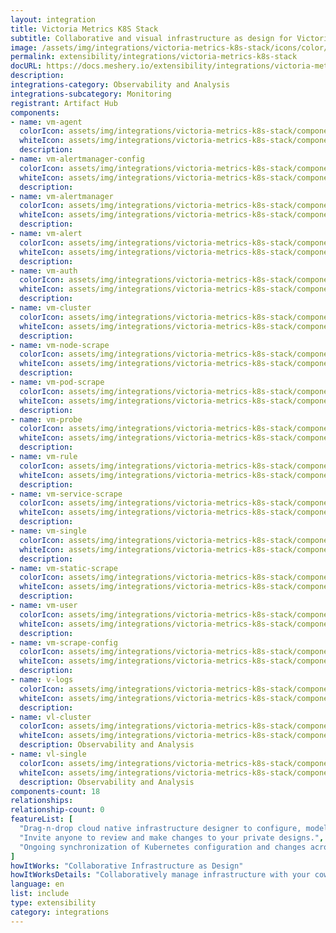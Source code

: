 ```yaml
---
layout: integration
title: Victoria Metrics K8S Stack
subtitle: Collaborative and visual infrastructure as design for Victoria Metrics K8S Stack
image: /assets/img/integrations/victoria-metrics-k8s-stack/icons/color/victoria-metrics-k8s-stack-color.svg
permalink: extensibility/integrations/victoria-metrics-k8s-stack
docURL: https://docs.meshery.io/extensibility/integrations/victoria-metrics-k8s-stack
description: 
integrations-category: Observability and Analysis
integrations-subcategory: Monitoring
registrant: Artifact Hub
components: 
- name: vm-agent
  colorIcon: assets/img/integrations/victoria-metrics-k8s-stack/components/vm-agent/icons/color/vm-agent-color.svg
  whiteIcon: assets/img/integrations/victoria-metrics-k8s-stack/components/vm-agent/icons/white/vm-agent-white.svg
  description: 
- name: vm-alertmanager-config
  colorIcon: assets/img/integrations/victoria-metrics-k8s-stack/components/vm-alertmanager-config/icons/color/vm-alertmanager-config-color.svg
  whiteIcon: assets/img/integrations/victoria-metrics-k8s-stack/components/vm-alertmanager-config/icons/white/vm-alertmanager-config-white.svg
  description: 
- name: vm-alertmanager
  colorIcon: assets/img/integrations/victoria-metrics-k8s-stack/components/vm-alertmanager/icons/color/vm-alertmanager-color.svg
  whiteIcon: assets/img/integrations/victoria-metrics-k8s-stack/components/vm-alertmanager/icons/white/vm-alertmanager-white.svg
  description: 
- name: vm-alert
  colorIcon: assets/img/integrations/victoria-metrics-k8s-stack/components/vm-alert/icons/color/vm-alert-color.svg
  whiteIcon: assets/img/integrations/victoria-metrics-k8s-stack/components/vm-alert/icons/white/vm-alert-white.svg
  description: 
- name: vm-auth
  colorIcon: assets/img/integrations/victoria-metrics-k8s-stack/components/vm-auth/icons/color/vm-auth-color.svg
  whiteIcon: assets/img/integrations/victoria-metrics-k8s-stack/components/vm-auth/icons/white/vm-auth-white.svg
  description: 
- name: vm-cluster
  colorIcon: assets/img/integrations/victoria-metrics-k8s-stack/components/vm-cluster/icons/color/vm-cluster-color.svg
  whiteIcon: assets/img/integrations/victoria-metrics-k8s-stack/components/vm-cluster/icons/white/vm-cluster-white.svg
  description: 
- name: vm-node-scrape
  colorIcon: assets/img/integrations/victoria-metrics-k8s-stack/components/vm-node-scrape/icons/color/vm-node-scrape-color.svg
  whiteIcon: assets/img/integrations/victoria-metrics-k8s-stack/components/vm-node-scrape/icons/white/vm-node-scrape-white.svg
  description: 
- name: vm-pod-scrape
  colorIcon: assets/img/integrations/victoria-metrics-k8s-stack/components/vm-pod-scrape/icons/color/vm-pod-scrape-color.svg
  whiteIcon: assets/img/integrations/victoria-metrics-k8s-stack/components/vm-pod-scrape/icons/white/vm-pod-scrape-white.svg
  description: 
- name: vm-probe
  colorIcon: assets/img/integrations/victoria-metrics-k8s-stack/components/vm-probe/icons/color/vm-probe-color.svg
  whiteIcon: assets/img/integrations/victoria-metrics-k8s-stack/components/vm-probe/icons/white/vm-probe-white.svg
  description: 
- name: vm-rule
  colorIcon: assets/img/integrations/victoria-metrics-k8s-stack/components/vm-rule/icons/color/vm-rule-color.svg
  whiteIcon: assets/img/integrations/victoria-metrics-k8s-stack/components/vm-rule/icons/white/vm-rule-white.svg
  description: 
- name: vm-service-scrape
  colorIcon: assets/img/integrations/victoria-metrics-k8s-stack/components/vm-service-scrape/icons/color/vm-service-scrape-color.svg
  whiteIcon: assets/img/integrations/victoria-metrics-k8s-stack/components/vm-service-scrape/icons/white/vm-service-scrape-white.svg
  description: 
- name: vm-single
  colorIcon: assets/img/integrations/victoria-metrics-k8s-stack/components/vm-single/icons/color/vm-single-color.svg
  whiteIcon: assets/img/integrations/victoria-metrics-k8s-stack/components/vm-single/icons/white/vm-single-white.svg
  description: 
- name: vm-static-scrape
  colorIcon: assets/img/integrations/victoria-metrics-k8s-stack/components/vm-static-scrape/icons/color/vm-static-scrape-color.svg
  whiteIcon: assets/img/integrations/victoria-metrics-k8s-stack/components/vm-static-scrape/icons/white/vm-static-scrape-white.svg
  description: 
- name: vm-user
  colorIcon: assets/img/integrations/victoria-metrics-k8s-stack/components/vm-user/icons/color/vm-user-color.svg
  whiteIcon: assets/img/integrations/victoria-metrics-k8s-stack/components/vm-user/icons/white/vm-user-white.svg
  description: 
- name: vm-scrape-config
  colorIcon: assets/img/integrations/victoria-metrics-k8s-stack/components/vm-scrape-config/icons/color/vm-scrape-config-color.svg
  whiteIcon: assets/img/integrations/victoria-metrics-k8s-stack/components/vm-scrape-config/icons/white/vm-scrape-config-white.svg
  description: 
- name: v-logs
  colorIcon: assets/img/integrations/victoria-metrics-k8s-stack/components/v-logs/icons/color/v-logs-color.svg
  whiteIcon: assets/img/integrations/victoria-metrics-k8s-stack/components/v-logs/icons/white/v-logs-white.svg
  description: 
- name: vl-cluster
  colorIcon: assets/img/integrations/victoria-metrics-k8s-stack/components/vl-cluster/icons/color/vl-cluster-color.svg
  whiteIcon: assets/img/integrations/victoria-metrics-k8s-stack/components/vl-cluster/icons/white/vl-cluster-white.svg
  description: Observability and Analysis
- name: vl-single
  colorIcon: assets/img/integrations/victoria-metrics-k8s-stack/components/vl-single/icons/color/vl-single-color.svg
  whiteIcon: assets/img/integrations/victoria-metrics-k8s-stack/components/vl-single/icons/white/vl-single-white.svg
  description: Observability and Analysis
components-count: 18
relationships: 
relationship-count: 0
featureList: [
  "Drag-n-drop cloud native infrastructure designer to configure, model, and deploy your workloads.",
  "Invite anyone to review and make changes to your private designs.",
  "Ongoing synchronization of Kubernetes configuration and changes across any number of clusters."
]
howItWorks: "Collaborative Infrastructure as Design"
howItWorksDetails: "Collaboratively manage infrastructure with your coworkers synchronously sharing the same designs."
language: en
list: include
type: extensibility
category: integrations
---
```

